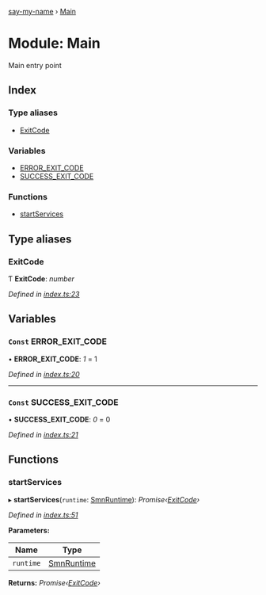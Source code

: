 [say-my-name](../README.md) › [Main](main.md)

# Module: Main

Main entry point

## Index

### Type aliases

* [ExitCode](main.md#exitcode)

### Variables

* [ERROR_EXIT_CODE](main.md#const-error_exit_code)
* [SUCCESS_EXIT_CODE](main.md#const-success_exit_code)

### Functions

* [startServices](main.md#startservices)

## Type aliases

###  ExitCode

Ƭ **ExitCode**: *number*

*Defined in [index.ts:23](https://github.com/matthewjosephtaylor/say-my-name/blob/0262347/src/js/index.ts#L23)*

## Variables

### `Const` ERROR_EXIT_CODE

• **ERROR_EXIT_CODE**: *1* = 1

*Defined in [index.ts:20](https://github.com/matthewjosephtaylor/say-my-name/blob/0262347/src/js/index.ts#L20)*

___

### `Const` SUCCESS_EXIT_CODE

• **SUCCESS_EXIT_CODE**: *0* = 0

*Defined in [index.ts:21](https://github.com/matthewjosephtaylor/say-my-name/blob/0262347/src/js/index.ts#L21)*

## Functions

###  startServices

▸ **startServices**(`runtime`: [SmnRuntime](runtime.md#smnruntime)): *Promise‹[ExitCode](main.md#exitcode)›*

*Defined in [index.ts:51](https://github.com/matthewjosephtaylor/say-my-name/blob/0262347/src/js/index.ts#L51)*

**Parameters:**

Name | Type |
------ | ------ |
`runtime` | [SmnRuntime](runtime.md#smnruntime) |

**Returns:** *Promise‹[ExitCode](main.md#exitcode)›*
